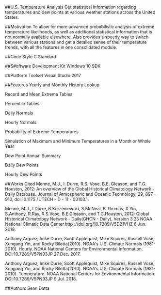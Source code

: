 ##U.S. Temperature Analysis
Get statistical information regarding temperatures and dew points at various weather stations across the United States.

##Motivation
To allow for more advanced probabilistic analysis of extreme temperature likelihoods, as well as additional statistical information
that is not normally available elsewhere.  Also provides a speedy way to switch between various stations and get a detailed sense of
their temperature trends, with all the features in one consolidated module.

##Code Style
C Standard

##S#oftware Development Kit
Windows 10 SDK

##Platform Toolset
Visual Studio 2017

##Features
Yearly and Monthly History Lookup

Record and Mean Extrema Tables

Percentile Tables

Daily Normals

Hourly Normals

Probability of Extreme Temperatures

Simulation of Maximum and Minimum Temperatures in a Month or Whole Year

Dew Point Annual Summary

Daily Dew Points

Hourly Dew Points

##Works Cited
Menne, M.J., I. Durre, R.S. Vose, B.E. Gleason, and T.G. Houston, 2012:  An overview
of the Global Historical Climatology Network - Daily Database.  Journal of Atmospheric
and Oceanic Technology, 29, 897 - 910, doi:10.1175 / JTECH - D - 11 - 00103.1.

Menne, M.J., I.Durre, B.Korzeniewski, S.McNeal, K.Thomas, X.Yin, S.Anthony, R.Ray,
R.S.Vose, B.E.Gleason, and T.G.Houston, 2012: Global Historical Climatology Network -
Daily(GHCN - Daily), Version 3.25
NOAA National Climatic Data Center.http ://doi.org/10.7289/V5D21VHZ 6 Jun. 2018.

Anthony Arguez, Imke Durre, Scott Applequist, Mike Squires, Russell Vose, Xungang Yin, and Rocky Bilotta(2010).
NOAA's U.S. Climate Normals (1981-2010). Hourly.
NOAA National Centers for Environmental Information. DOI:10.7289/V5PN93JP 27 Dec. 2017.

Anthony Arguez, Imke Durre, Scott Applequist, Mike Squires, Russell Vose, Xungang Yin, and Rocky Bilotta(2010).
NOAA's U.S. Climate Normals (1981-2010). Temperature.
NOAA National Centers for Environmental Information. DOI:10.7289/V5PN93JP 9 Jul. 2018.

##Authors
Sean Datta
